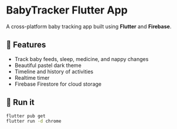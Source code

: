 # BabyTracker Flutter App

A cross-platform baby tracking app built using **Flutter** and **Firebase**.

## 🍼 Features

- Track baby feeds, sleep, medicine, and nappy changes
- Beautiful pastel dark theme
- Timeline and history of activities
- Realtime timer
- Firebase Firestore for cloud storage

## 🚀 Run it

```bash
flutter pub get
flutter run -d chrome
